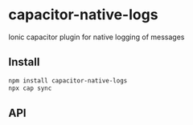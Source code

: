 # capacitor-native-logs

Ionic capacitor plugin for native logging of messages

## Install

```bash
npm install capacitor-native-logs
npx cap sync
```

## API

<docgen-index></docgen-index>

<docgen-api>
<!-- run docgen to generate docs from the source -->
<!-- More info: https://github.com/ionic-team/capacitor-docgen -->
</docgen-api>
